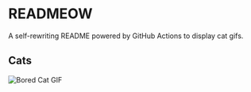# READMEOW

A self-rewriting README powered by GitHub Actions to display cat gifs.

## Cats

![Bored Cat GIF](https://media4.giphy.com/media/v1.Y2lkPTlhY2QwMmRhNjV5Z2l5NTRjYzV4OHl1bjM4eTJwd3F2emZhY2JheGc4NWcweDVjYSZlcD12MV9naWZzX3NlYXJjaCZjdD1n/mlvseq9yvZhba/200.gif)
